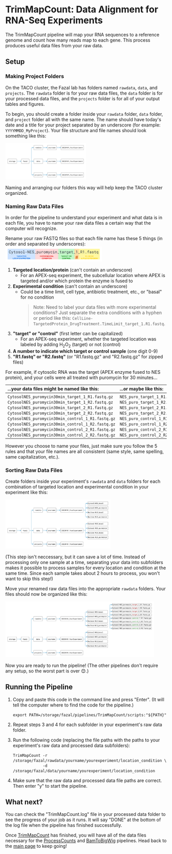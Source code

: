 # TrimMapCount: Data Alignment for RNA-Seq Experiments

The TrimMapCount pipeline will map your RNA sequences to a reference genome and count how many reads 
map to each gene. This process produces useful data files from your raw data.


## Setup


### Making Project Folders

On the TACO cluster, the Fazal lab has folders named `rawdata`, `data`, and `projects`. The 
`rawdata` folder is for your raw data files, the `data` folder is for your processed data files, 
and the `projects` folder is for all of your output tables and figures.

To begin, you should create a folder inside your `rawdata` folder, `data` folder, and `project` folder 
all with the same name. The name should have today's date and a title for your project separated by an 
underscore (for example: `YYYYMMDD_MyProject`). Your file structure and file names should look something 
like this:

<img src="img/FileStructure_ExperimentFolders.png" width="50%" height="44%">

Naming and arranging our folders this way will help keep the TACO cluster organized.


### Naming Raw Data Files

In order for the pipeline to understand your experiment and what data is in each file, you have to name 
your raw data files a certain way that the computer will recognize.

Rename your raw FASTQ files so that each file name has these 5 things (in order and separated 
by underscores):
<img src="img/filename_example.png" width="60%" height="60%">
   1. **Targeted location/protein** (can't contain an underscore)
      * For an APEX-seq experiment, the subcellular location where APEX is targeted and/or which protein the 
        enzyme is fused to
   2. **Experimental condition** (can't contain an underscore)
      * Could be a time limit, cell type, antibiotic treatment, etc., or "basal" for no condition
        > Note:
        > Need to label your data files with more experimental conditions? Just separate the extra conditions 
        > with a hyphen or period like this: `CellLine-TargetedProtein_DrugTreatment.TimeLimit_target_1.R1.fastq`. 
   3. **"target" or "control"** (first letter can be capitalized)
      * For an APEX-seq experiment, whether the targeted location was labeled by adding H<sub>2</sub>O<sub>2</sub> 
        (target) or not (control)
   4. **A number to indicate which target or control sample** (one digit 0-9)
   5. **"R1.fastq" or "R2.fastq"** (or "R1.fastq.gz" and "R2.fastq.gz" for zipped files)


For example, if cytosolic RNA was the target (APEX enzyme fused to NES protein), and your cells were all treated with puromycin for 30 minutes...

|  ...your data files might be named like this:  |  ...or maybe like this:  |
|  :-  |  :-  |
|  `CytosolNES_puromycin30min_target_1_R1.fastq.gz` `CytosolNES_puromycin30min_target_1_R2.fastq.gz` `CytosolNES_puromycin30min_target_2_R1.fastq.gz` `CytosolNES_puromycin30min_target_2_R2.fastq.gz` `CytosolNES_puromycin30min_control_1_R1.fastq.gz` `CytosolNES_puromycin30min_control_1_R2.fastq.gz` `CytosolNES_puromycin30min_control_2_R1.fastq.gz` `CytosolNES_puromycin30min_control_2_R2.fastq.gz`  |  `NES_puro_target_1_R1.fastq.gz` `NES_puro_target_1_R2.fastq.gz` `NES_puro_target_2_R1.fastq.gz` `NES_puro_target_2_R2.fastq.gz` `NES_puro_control_1_R1.fastq.gz` `NES_puro_control_1_R2.fastq.gz` `NES_puro_control_2_R1.fastq.gz` `NES_puro_control_2_R2.fastq.gz`  |

However you choose to name your files, just make sure you follow the 5 rules and that your file names are all consistent (same style, same spelling, same capitalization, etc.).


### Sorting Raw Data Files

Create folders inside your experiment's `rawdata` and `data` folders for each combination of targeted 
location and experimental condition in your experiment like this:

<img src="img/FileStructure_Subfolders.png" width="65%" height="60%">

(This step isn't neccessary, but it can save a lot of time. Instead of processing only one sample at a 
time, separating your data into subfolders makes it possible to process samples for every location and 
condition at the same time. Since each sample takes about 2 hours to process, you won't want to skip 
this step!)

Move your renamed raw data files into the appropriate `rawdata` folders. Your files should now be 
organized like this:

<img src="img/FileStructure_Files.png" width="92%" height="92%">

Now you are ready to run the pipeline! (The other pipelines don't require any setup, so the worst part is over 😊.)


## Running the Pipeline

1. Copy and paste this code in the command line and press "Enter". (It will tell the computer where to find 
   the code for the pipeline.) 
   ```
   export PATH=/storage/fazal/pipelines/TrimMapCount/scripts:"${PATH}"
   ```
   
2. Repeat steps 3 and 4 for each subfolder in your experiment's raw data folder.
   
3. Run the following code (replacing the file paths with the paths to your experiment's 
   raw data and processed data subfolders):
   ```
   TrimMapCount -r /storage/fazal/rawdata/yourname/yourexperiment/location_condition \
                -d /storage/fazal/data/yourname/yourexperiment/location_condition
   ```

4. Make sure that the raw data and processed data file paths are correct. Then enter "y" to 
   start the pipeline.


## What next?

You can check the "TrimMapCount.log" file in your processed data folder to see the progress of your job as 
it runs. It will say "DONE" at the bottom of the log file when the pipeline has finished successfully.

Once [TrimMapCount](https://fazallabbcm.github.io/FazalLabPipelines/TrimMapCount) has finished, 
you will have all of the data files necessary for the 
[ProcessCounts](https://fazallabbcm.github.io/FazalLabPipelines/ProcessCounts) and 
[BamToBigWig](https://fazallabbcm.github.io/FazalLabPipelines/BamToBigWig) pipelines. Head back 
to the [main page](https://fazallabbcm.github.io/FazalLabPipelines) to keep going!

